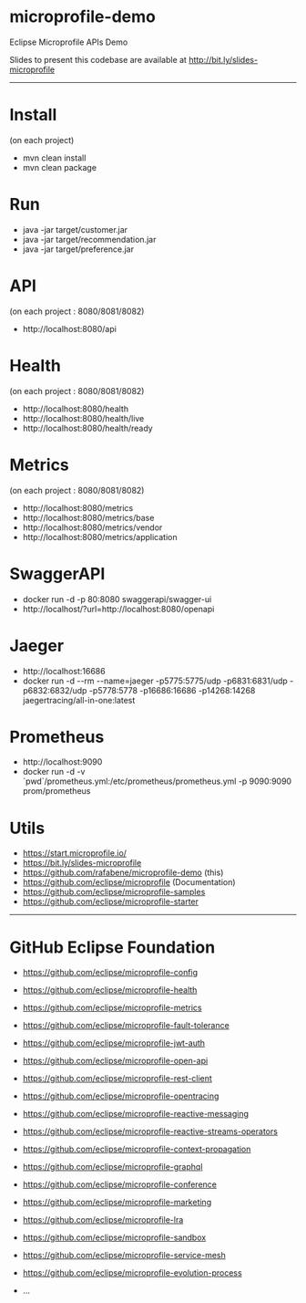 # microprofile-demo
Eclipse Microprofile APIs Demo

Slides to present this codebase are available at <http://bit.ly/slides-microprofile>

---

# Install
(on each project)
* mvn clean install
* mvn clean package

# Run
* java -jar target/customer.jar
* java -jar target/recommendation.jar
* java -jar target/preference.jar

# API
(on each project : 8080/8081/8082)
* http://localhost:8080/api

# Health
(on each project : 8080/8081/8082)
* http://localhost:8080/health
* http://localhost:8080/health/live
* http://localhost:8080/health/ready

# Metrics
(on each project : 8080/8081/8082)
* http://localhost:8080/metrics
* http://localhost:8080/metrics/base
* http://localhost:8080/metrics/vendor
* http://localhost:8080/metrics/application

# SwaggerAPI
* docker run -d -p 80:8080 swaggerapi/swagger-ui
* http://localhost/?url=http://localhost:8080/openapi

# Jaeger
* http://localhost:16686
* docker run -d --rm --name=jaeger -p5775:5775/udp -p6831:6831/udp -p6832:6832/udp -p5778:5778 -p16686:16686 -p14268:14268 jaegertracing/all-in-one:latest

# Prometheus
* http://localhost:9090
* docker run -d -v \`pwd`/prometheus.yml:/etc/prometheus/prometheus.yml -p 9090:9090 prom/prometheus

# Utils
* https://start.microprofile.io/
* https://bit.ly/slides-microprofile
* https://github.com/rafabene/microprofile-demo (this)
* https://github.com/eclipse/microprofile (Documentation)
* https://github.com/eclipse/microprofile-samples
* https://github.com/eclipse/microprofile-starter

---

# GitHub Eclipse Foundation
* https://github.com/eclipse/microprofile-config
* https://github.com/eclipse/microprofile-health
* https://github.com/eclipse/microprofile-metrics
* https://github.com/eclipse/microprofile-fault-tolerance
* https://github.com/eclipse/microprofile-jwt-auth
* https://github.com/eclipse/microprofile-open-api
* https://github.com/eclipse/microprofile-rest-client
* https://github.com/eclipse/microprofile-opentracing

* https://github.com/eclipse/microprofile-reactive-messaging
* https://github.com/eclipse/microprofile-reactive-streams-operators
* https://github.com/eclipse/microprofile-context-propagation
* https://github.com/eclipse/microprofile-graphql
* https://github.com/eclipse/microprofile-conference
* https://github.com/eclipse/microprofile-marketing
* https://github.com/eclipse/microprofile-lra
* https://github.com/eclipse/microprofile-sandbox
* https://github.com/eclipse/microprofile-service-mesh
* https://github.com/eclipse/microprofile-evolution-process
* ...
